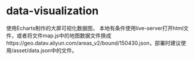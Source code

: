 # data-visualization
使用Echarts制作的大屏可视化数据图，
本地有条件使用live-server打开html文件，或者将文件map.js中的地图数据文件换成https://geo.datav.aliyun.com/areas_v2/bound/150430.json，部署时建议使用/asset/data.json中的文件。
